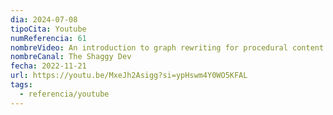 ```yaml
---
dia: 2024-07-08
tipoCita: Youtube
numReferencia: 61
nombreVideo: An introduction to graph rewriting for procedural content generation
nombreCanal: The Shaggy Dev
fecha: 2022-11-21
url: https://youtu.be/MxeJh2Asigg?si=ypHswm4Y0WO5KFAL
tags:
  - referencia/youtube
---
```

